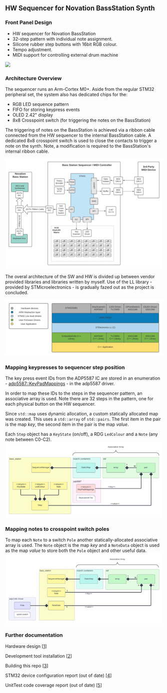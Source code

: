 ## HW Sequencer for Novation BassStation Synth

### Front Panel Design

- HW sequencer for Novation BassStation
- 32-step pattern with individual note assignment.
- Silicone rubber step buttons with 16bit RGB colour.
- Tempo adjustment.
- MIDI support for controlling external drum machine

![](https://www.bitshiftmyrobot.com/wp-content/uploads/BassStattion1-Sequencer_MIDI-Interface-UserInterface-FrontPanel-1024x552.png)

### Architecture Overview

The sequencer runs an Arm-Cortex M0+. Aside from the regular STM32 peripheral set, the system also has dedicated chips for the:

- RGB LED sequence pattern
- FIFO for storing keypress events
- OLED 2.42" display
- 8x8 Crosspoint switch (for triggering the notes on the BassStation)

The triggering of notes on the BassStation is achieved via a ribbon cable connected from the HW sequencer to the internal BassStation cable. A dedicated 8x8 crosspoint switch is used to close the contacts to trigger a note on the synth. Note, a modification is required to the BassStation's internal ribbon cable.
 
![](doc/Bass-Station-Sequencer_Block-Diagram.png)

The overal architecture of the SW and HW is divided up between vendor provided libraries and libraries written by myself.  Use of the LL library - provided by STMicroelectronics - is gradually fazed out as the project is concluded.

![](doc/BassStationArchitectureDiagram.png)


### Mapping keypresses to sequencer step position

The key press event IDs from the ADP5587 IC are stored in an enumeration - [adp5587::KeyPadMappings](https://github.com/cracked-machine/cpp_adp5587/blob/9a02c9eafbfd2683928fbeff43ed2d1c2e171415/inc/adp5587_common.hpp#L113) - in the adp5587 driver.

In order to map these IDs to the steps in the sequencer pattern, an associative array is used. Note there are 32 steps in the pattern, one for each physical button on the HW sequencer.

Since `std::map` uses dynamic allocation, a custom statically allocated map was created. This uses a `std::array` of `std::pairs`. The first item in the pair is the map _key_, the second item in the pair is the map _value_.

Each `Step` object has a `KeyState` (on/off), a RDG `LedColour` and a `Note` (any note between C0-C2).
![](doc/SequenceManager-m_sequence_map.png)

### Mapping notes to crosspoint switch poles

To map each `Note` to a switch `Pole` another statically-allocated associative array is used. The `Note` object is the map _key_ and a  `NoteData` object is used as the map _value_ to store both the `Pole` object and other useful data.
![](doc/SequenceManager-m_note_switch_map.png)

### Further documentation

Hardware design [[1](https://github.com/cracked-machine/BassStationSequencerMidiController)]

Development tool installation [[2](doc/setup.md)]

Building this repo [[3](doc/building.md)]

STM32 device configuration report (out of date) [[4](stm32cube_workspace/G0B1KET6N/G0B1KET6N.pdf)]

UnitTest code coverage report (out of date) [[5](coverage/code.pdf)]